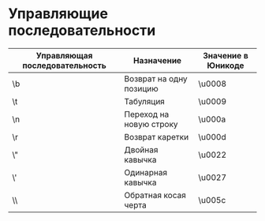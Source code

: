 # Управляющие последовательности

| Управляющая последовательность | Назначение              | Значение в Юникоде |
| ------------------------------ | ----------------------- | ------------------ |
| \\b                             | Возврат на одну позицию | \u0008             |
| \\t                             | Табуляция               | \u0009             |
| \\n                             | Переход на новую строку | \u000a             |
| \\r                             | Возврат каретки         | \u000d             |
| \\"                            | Двойная кавычка         | \u0022             |
| \\'                            | Одинарная кавычка       | \u0027             |
| \\\                            | Обратная косая черта    | \u005c             |

